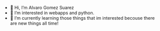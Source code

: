 - 👋 Hi, I’m Alvaro Gomez Suarez
- 👀 I’m interested in webapps and python.
- 🌱 I’m currently learning those things that im interested becouse there are new things all time!

<!---
alvarogmzsz/alvarogmzsz is a ✨ special ✨ repository because its `README.md` (this file) appears on your GitHub profile.
You can click the Preview link to take a look at your changes.
--->
